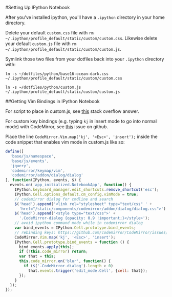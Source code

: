 

#Setting Up IPython Notebook

After you've installed ipython, you'll have a `.ipython` directory in your home directory.

Delete your default `custom.css` file with `rm ~/.ipython/profile_default/static/custom/custom.css`.
Likewise delete your default `custom.js` file with `rm ~/.ipython/profile_default/static/custom/custom.js`.

Symlink those two files from your dotfiles back into your `.ipython` directory with:

`ln -s ~/dotfiles/python/base16-ocean-dark.css ~/.ipython/profile_default/static/custom/custom.css`

`ln -s ~/dotfiles/python/custom.js ~/.ipython/profile_default/static/custom/custom.js`

##Getting Vim Bindings in IPython Notebook

For script to place in custom.js, see [this](http://stackoverflow.com/questions/25730516/vi-shortcuts-in-ipython-notebook/31228552#31228552) stack overflow answer.

For custom key bindings (e.g. typing `kj` in insert mode to go into normal mode) with CodeMirror, see [this](https://github.com/codemirror/CodeMirror/issues/2840) issue on github.

Place the line `CodeMirror.Vim.map('kj', '<Esc>', 'insert');` inside the code snippet that enables vim mode in custom.js like so:

```javascript
define([
  'base/js/namespace',
  'base/js/events',
  'jquery',
  'codemirror/keymap/vim',
  'codemirror/addon/dialog/dialog'
], function(IPython, events, $) {
  events.on('app_initialized.NotebookApp', function() {
    IPython.keyboard_manager.edit_shortcuts.remove_shortcut('esc');
    IPython.Cell.options_default.cm_config.vimMode = true;
    // codemirror dialog for cmdline and search
    $('head').append('<link rel="stylesheet" type="text/css" ' +
      'href="/static/components/codemirror/addon/dialog/dialog.css">')
    $('head').append('<style type="text/css">' +
      '.CodeMirror-dialog {opacity: 0.9 !important;}</style>');
    // avoid ipython command mode while in codemirror dialog
    var bind_events = IPython.Cell.prototype.bind_events;
    // rebinding keys: https://github.com/codemirror/CodeMirror/issues/2840
    CodeMirror.Vim.map('kj', '<Esc>', 'insert');
    IPython.Cell.prototype.bind_events = function () {
      bind_events.apply(this);
      if (!this.code_mirror) return;
      var that = this;
      this.code_mirror.on('blur', function() {
        if ($('.CodeMirror-dialog').length > 0)
          that.events.trigger('edit_mode.Cell', {cell: that});
      });
    }
  });
});
```
